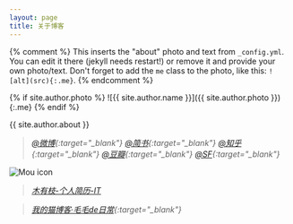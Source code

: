 ```yaml
---
layout: page
title: 关于博客
---
```


{% comment %}
  This inserts the "about" photo and text from `_config.yml`.
  You can edit it there (jekyll needs restart!) or remove it and provide your own photo/text.
  Don't forget to add the `me` class to the photo, like this: `![alt](src){:.me}`.
{% endcomment %}

{% if site.author.photo %}
  ![{{ site.author.name }}]({{ site.author.photo }}){:.me}
{% endif %}

{{ site.author.about }}

>*[@微博](http://weibo.com/603451688){:target="_blank"}*
>*[@简书](http://www.jianshu.com/users/423b873cad24/latest_articles){:target="_blank"}*
>*[@知乎](https://www.zhihu.com/people/Durling_Xie){:target="_blank"}*
>*[@豆瓣](https://www.douban.com/people/Durling/){:target="_blank"}*
>*[@SF](https://segmentfault.com/u/durling){:target="_blank"}*


![Mou icon](http://myz-blog.nuoluan.com/hangzhou.jpg)

>*[木有枝-个人简历-IT](/2015/05/20/durling-resume/)*

>*[我的猫博客·毛毛de日常](http://maomao.nuoluan.com/){:target="_blank"}*


